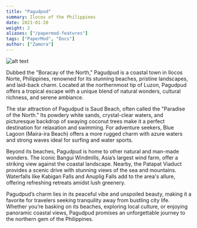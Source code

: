 ```yaml
---
title: "Pagudpod"
summary: Ilocos of the Philippines
date: 2021-01-20
weight: 2
aliases: ["/papermod-features"]
tags: ["PaperMod", "Docs"]
author: ["Zamora"]
---
```

![alt text](/Pagudpod.jpg)

Dubbed the "Boracay of the North," Pagudpud is a coastal town in Ilocos Norte, Philippines, renowned for its stunning beaches, pristine landscapes, and laid-back charm. Located at the northernmost tip of Luzon, Pagudpud offers a tropical escape with a unique blend of natural wonders, cultural richness, and serene ambiance.

The star attraction of Pagudpud is Saud Beach, often called the "Paradise of the North." Its powdery white sands, crystal-clear waters, and picturesque backdrop of swaying coconut trees make it a perfect destination for relaxation and swimming. For adventure seekers, Blue Lagoon (Maira-ira Beach) offers a more rugged charm with azure waters and strong waves ideal for surfing and water sports.

Beyond its beaches, Pagudpud is home to other natural and man-made wonders. The iconic Bangui Windmills, Asia’s largest wind farm, offer a striking view against the coastal landscape. Nearby, the Patapat Viaduct provides a scenic drive with stunning views of the sea and mountains. Waterfalls like Kabigan Falls and Anuplig Falls add to the area's allure, offering refreshing retreats amidst lush greenery.

Pagudpud’s charm lies in its peaceful vibe and unspoiled beauty, making it a favorite for travelers seeking tranquility away from bustling city life. Whether you’re basking on its beaches, exploring local culture, or enjoying panoramic coastal views, Pagudpud promises an unforgettable journey to the northern gem of the Philippines.